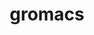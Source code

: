 ---
title: "gromacs"
layout: cache
categories: [package, develop-2024-12-08]
meta: {"versions": ["2022.6", "2024.3"], "compilers": ["gcc@=11.4.0", "gcc@=12.4.0", "gcc@=7.3.1", "gcc@=9.4.0", "oneapi@=2024.1.0", "oneapi@=2024.2.1"], "oss": ["amzn2", "ubuntu20.04", "ubuntu22.04"], "platforms": ["linux"], "targets": ["aarch64", "neoverse_n1", "neoverse_v1", "neoverse_v2", "ppc64le", "x86_64_v3", "x86_64_v4"], "stacks": ["aws-isc", "aws-isc-aarch64", "aws-pcluster-neoverse_v1", "aws-pcluster-x86_64_v4", "e4s", "e4s-neoverse-v2", "e4s-neoverse_v1", "e4s-oneapi", "e4s-power", "root"], "num_specs": 19, "num_specs_by_stack": {"root": 19, "aws-isc-aarch64": 2, "aws-pcluster-neoverse_v1": 2, "aws-isc": 1, "aws-pcluster-x86_64_v4": 2, "e4s-power": 2, "e4s-neoverse_v1": 4, "e4s-neoverse-v2": 2, "e4s": 3, "e4s-oneapi": 1}}
spec_details: [{"hash": "jec26udjwohdg4ycuety5mlsqdjlmvfc", "compiler": "gcc@=7.3.1", "versions": ["2022.6"], "os": "amzn2", "platform": "linux", "target": "aarch64", "variants": ["build_system=cmake", "build_type=Release", "~cp2k", "~cuda", "~cycle_subcounters", "~double", "generator=make", "+gmxapi", "~heffte", "+hwloc", "~intel_provided_gcc", "~ipo", "~mdrun_only", "+mpi", "+nblib", "~nosuffix", "~opencl", "+openmp", "openmp_max_threads=none", "~relaxed_double_precision", "+shared", "~sycl"], "stacks": ["root", "aws-isc-aarch64"], "size": "-", "tarball": "https://binaries.spack.io/develop-2024-12-08/build_cache/linux-amzn2-aarch64/gcc-7.3.1/gromacs-2022.6/linux-amzn2-aarch64-gcc-7.3.1-gromacs-2022.6-jec26udjwohdg4ycuety5mlsqdjlmvfc.spack"}, {"hash": "6w3yuf5q6m4g5bumbydwaqcmj3spi6ge", "compiler": "gcc@=12.4.0", "versions": ["2024.3"], "os": "amzn2", "platform": "linux", "target": "neoverse_n1", "variants": ["build_system=cmake", "build_type=Release", "~cp2k", "~cuda", "~cycle_subcounters", "~double", "generator=make", "+gmxapi", "~heffte", "+hwloc", "~intel_provided_gcc", "~ipo", "~itt", "~mdrun_only", "+mpi", "+nblib", "~nosuffix", "~opencl", "+openmp", "openmp_max_threads=none", "~relaxed_double_precision", "+shared", "~sycl"], "stacks": ["root", "aws-pcluster-neoverse_v1"], "size": "-", "tarball": "https://binaries.spack.io/develop-2024-12-08/build_cache/linux-amzn2-neoverse_n1/gcc-12.4.0/gromacs-2024.3/linux-amzn2-neoverse_n1-gcc-12.4.0-gromacs-2024.3-6w3yuf5q6m4g5bumbydwaqcmj3spi6ge.spack"}, {"hash": "2uizvozj7tt3uprerwkoe6pnumscrc6v", "compiler": "gcc@=7.3.1", "versions": ["2022.6"], "os": "amzn2", "platform": "linux", "target": "neoverse_n1", "variants": ["build_system=cmake", "build_type=Release", "~cp2k", "~cuda", "~cycle_subcounters", "~double", "generator=make", "+gmxapi", "~heffte", "+hwloc", "~intel_provided_gcc", "~ipo", "~mdrun_only", "+mpi", "+nblib", "~nosuffix", "~opencl", "+openmp", "openmp_max_threads=none", "~relaxed_double_precision", "+shared", "~sycl"], "stacks": ["root", "aws-isc-aarch64"], "size": "-", "tarball": "https://binaries.spack.io/develop-2024-12-08/build_cache/linux-amzn2-neoverse_n1/gcc-7.3.1/gromacs-2022.6/linux-amzn2-neoverse_n1-gcc-7.3.1-gromacs-2022.6-2uizvozj7tt3uprerwkoe6pnumscrc6v.spack"}, {"hash": "72ujsdcgqb3ecaw2imdj2g35xszh7dtd", "compiler": "gcc@=12.4.0", "versions": ["2024.3"], "os": "amzn2", "platform": "linux", "target": "neoverse_v1", "variants": ["build_system=cmake", "build_type=Release", "~cp2k", "~cuda", "~cycle_subcounters", "~double", "generator=make", "+gmxapi", "~heffte", "+hwloc", "~intel_provided_gcc", "~ipo", "~itt", "~mdrun_only", "+mpi", "+nblib", "~nosuffix", "~opencl", "+openmp", "openmp_max_threads=none", "~relaxed_double_precision", "+shared", "+sve", "~sycl"], "stacks": ["root", "aws-pcluster-neoverse_v1"], "size": "-", "tarball": "https://binaries.spack.io/develop-2024-12-08/build_cache/linux-amzn2-neoverse_v1/gcc-12.4.0/gromacs-2024.3/linux-amzn2-neoverse_v1-gcc-12.4.0-gromacs-2024.3-72ujsdcgqb3ecaw2imdj2g35xszh7dtd.spack"}, {"hash": "i57noyjipizmtrwyvp4qtyn256garngr", "compiler": "gcc@=7.3.1", "versions": ["2022.6"], "os": "amzn2", "platform": "linux", "target": "x86_64_v3", "variants": ["build_system=cmake", "build_type=Release", "~cp2k", "~cuda", "~cycle_subcounters", "~double", "generator=make", "+gmxapi", "~heffte", "+hwloc", "~intel_provided_gcc", "~ipo", "~mdrun_only", "+mpi", "+nblib", "~nosuffix", "~opencl", "+openmp", "openmp_max_threads=none", "~relaxed_double_precision", "+shared", "~sycl"], "stacks": ["root", "aws-isc"], "size": "-", "tarball": "https://binaries.spack.io/develop-2024-12-08/build_cache/linux-amzn2-x86_64_v3/gcc-7.3.1/gromacs-2022.6/linux-amzn2-x86_64_v3-gcc-7.3.1-gromacs-2022.6-i57noyjipizmtrwyvp4qtyn256garngr.spack"}, {"hash": "udh2djbqcedbexwrk5xuiodh7jtxofhd", "compiler": "oneapi@=2024.1.0", "versions": ["2024.3"], "os": "amzn2", "platform": "linux", "target": "x86_64_v3", "variants": ["build_system=cmake", "build_type=Release", "~cp2k", "~cuda", "~cycle_subcounters", "~double", "generator=make", "+gmxapi", "~heffte", "+hwloc", "+intel_provided_gcc", "~ipo", "~itt", "~mdrun_only", "+mpi", "+nblib", "~nosuffix", "~opencl", "+openmp", "openmp_max_threads=none", "~relaxed_double_precision", "+shared", "~sycl"], "stacks": ["root", "aws-pcluster-x86_64_v4"], "size": "-", "tarball": "https://binaries.spack.io/develop-2024-12-08/build_cache/linux-amzn2-x86_64_v3/oneapi-2024.1.0/gromacs-2024.3/linux-amzn2-x86_64_v3-oneapi-2024.1.0-gromacs-2024.3-udh2djbqcedbexwrk5xuiodh7jtxofhd.spack"}, {"hash": "j3v5srsr7au534vgjqak4ft3zwd34yjv", "compiler": "oneapi@=2024.1.0", "versions": ["2024.3"], "os": "amzn2", "platform": "linux", "target": "x86_64_v4", "variants": ["build_system=cmake", "build_type=Release", "~cp2k", "~cuda", "~cycle_subcounters", "~double", "generator=make", "+gmxapi", "~heffte", "+hwloc", "+intel_provided_gcc", "~ipo", "~itt", "~mdrun_only", "+mpi", "+nblib", "~nosuffix", "~opencl", "+openmp", "openmp_max_threads=none", "~relaxed_double_precision", "+shared", "~sycl"], "stacks": ["root", "aws-pcluster-x86_64_v4"], "size": "-", "tarball": "https://binaries.spack.io/develop-2024-12-08/build_cache/linux-amzn2-x86_64_v4/oneapi-2024.1.0/gromacs-2024.3/linux-amzn2-x86_64_v4-oneapi-2024.1.0-gromacs-2024.3-j3v5srsr7au534vgjqak4ft3zwd34yjv.spack"}, {"hash": "ow5kmnqtefkmnl6fkwcwj2imfiunkgsg", "compiler": "gcc@=9.4.0", "versions": ["2024.3"], "os": "ubuntu20.04", "platform": "linux", "target": "ppc64le", "variants": ["build_system=cmake", "build_type=Release", "+cp2k", "~cuda", "~cycle_subcounters", "~double", "generator=make", "+gmxapi", "~heffte", "+hwloc", "~intel_provided_gcc", "~ipo", "~itt", "~mdrun_only", "+mpi", "+nblib", "~nosuffix", "~opencl", "+openmp", "openmp_max_threads=none", "~relaxed_double_precision", "~shared", "~sycl"], "stacks": ["e4s-power", "root"], "size": "-", "tarball": "https://binaries.spack.io/develop-2024-12-08/build_cache/linux-ubuntu20.04-ppc64le/gcc-9.4.0/gromacs-2024.3/linux-ubuntu20.04-ppc64le-gcc-9.4.0-gromacs-2024.3-ow5kmnqtefkmnl6fkwcwj2imfiunkgsg.spack"}, {"hash": "rq6ufqm7ebu4vyddqvfiubhqgqoqwqwq", "compiler": "gcc@=9.4.0", "versions": ["2024.3"], "os": "ubuntu20.04", "platform": "linux", "target": "ppc64le", "variants": ["build_system=cmake", "build_type=Release", "~cp2k", "+cuda", "cuda_arch=70", "~cufftmp", "~cycle_subcounters", "~double", "generator=make", "+gmxapi", "~heffte", "+hwloc", "~intel_provided_gcc", "~ipo", "~itt", "~mdrun_only", "+mpi", "+nblib", "~nosuffix", "~nvshmem", "~opencl", "+openmp", "openmp_max_threads=none", "~relaxed_double_precision", "+shared", "~sycl"], "stacks": ["e4s-power", "root"], "size": "-", "tarball": "https://binaries.spack.io/develop-2024-12-08/build_cache/linux-ubuntu20.04-ppc64le/gcc-9.4.0/gromacs-2024.3/linux-ubuntu20.04-ppc64le-gcc-9.4.0-gromacs-2024.3-rq6ufqm7ebu4vyddqvfiubhqgqoqwqwq.spack"}, {"hash": "irkbcfsa335bw3shf4qxdyoz5jsqxzyj", "compiler": "gcc@=11.4.0", "versions": ["2024.3"], "os": "ubuntu22.04", "platform": "linux", "target": "neoverse_v1", "variants": ["build_system=cmake", "build_type=Release", "~cp2k", "+cuda", "cuda_arch=75", "~cufftmp", "~cycle_subcounters", "~double", "generator=make", "+gmxapi", "~heffte", "+hwloc", "~intel_provided_gcc", "~ipo", "~itt", "~mdrun_only", "+mpi", "+nblib", "~nosuffix", "~nvshmem", "~opencl", "+openmp", "openmp_max_threads=none", "~relaxed_double_precision", "+shared", "+sve", "~sycl"], "stacks": ["e4s-neoverse_v1", "root"], "size": "-", "tarball": "https://binaries.spack.io/develop-2024-12-08/build_cache/linux-ubuntu22.04-neoverse_v1/gcc-11.4.0/gromacs-2024.3/linux-ubuntu22.04-neoverse_v1-gcc-11.4.0-gromacs-2024.3-irkbcfsa335bw3shf4qxdyoz5jsqxzyj.spack"}, {"hash": "txw3faekvyv4i723oq6xi6ez2wj33m4d", "compiler": "gcc@=11.4.0", "versions": ["2024.3"], "os": "ubuntu22.04", "platform": "linux", "target": "neoverse_v1", "variants": ["build_system=cmake", "build_type=Release", "~cp2k", "+cuda", "cuda_arch=90", "~cufftmp", "~cycle_subcounters", "~double", "generator=make", "+gmxapi", "~heffte", "+hwloc", "~intel_provided_gcc", "~ipo", "~itt", "~mdrun_only", "+mpi", "+nblib", "~nosuffix", "~nvshmem", "~opencl", "+openmp", "openmp_max_threads=none", "~relaxed_double_precision", "+shared", "+sve", "~sycl"], "stacks": ["e4s-neoverse_v1", "root"], "size": "-", "tarball": "https://binaries.spack.io/develop-2024-12-08/build_cache/linux-ubuntu22.04-neoverse_v1/gcc-11.4.0/gromacs-2024.3/linux-ubuntu22.04-neoverse_v1-gcc-11.4.0-gromacs-2024.3-txw3faekvyv4i723oq6xi6ez2wj33m4d.spack"}, {"hash": "xgvh632wptdphs2yz3k4h7aklw3vwq2b", "compiler": "gcc@=11.4.0", "versions": ["2024.3"], "os": "ubuntu22.04", "platform": "linux", "target": "neoverse_v1", "variants": ["build_system=cmake", "build_type=Release", "+cp2k", "~cuda", "~cycle_subcounters", "~double", "generator=make", "+gmxapi", "~heffte", "+hwloc", "~intel_provided_gcc", "~ipo", "~itt", "~mdrun_only", "+mpi", "+nblib", "~nosuffix", "~opencl", "+openmp", "openmp_max_threads=none", "~relaxed_double_precision", "~shared", "+sve", "~sycl"], "stacks": ["e4s-neoverse_v1", "root"], "size": "-", "tarball": "https://binaries.spack.io/develop-2024-12-08/build_cache/linux-ubuntu22.04-neoverse_v1/gcc-11.4.0/gromacs-2024.3/linux-ubuntu22.04-neoverse_v1-gcc-11.4.0-gromacs-2024.3-xgvh632wptdphs2yz3k4h7aklw3vwq2b.spack"}, {"hash": "xjd3ee3lbowfafs4dpejqwhnfknj6t4r", "compiler": "gcc@=11.4.0", "versions": ["2024.3"], "os": "ubuntu22.04", "platform": "linux", "target": "neoverse_v1", "variants": ["build_system=cmake", "build_type=Release", "~cp2k", "+cuda", "cuda_arch=80", "~cufftmp", "~cycle_subcounters", "~double", "generator=make", "+gmxapi", "~heffte", "+hwloc", "~intel_provided_gcc", "~ipo", "~itt", "~mdrun_only", "+mpi", "+nblib", "~nosuffix", "~nvshmem", "~opencl", "+openmp", "openmp_max_threads=none", "~relaxed_double_precision", "+shared", "+sve", "~sycl"], "stacks": ["e4s-neoverse_v1", "root"], "size": "-", "tarball": "https://binaries.spack.io/develop-2024-12-08/build_cache/linux-ubuntu22.04-neoverse_v1/gcc-11.4.0/gromacs-2024.3/linux-ubuntu22.04-neoverse_v1-gcc-11.4.0-gromacs-2024.3-xjd3ee3lbowfafs4dpejqwhnfknj6t4r.spack"}, {"hash": "admrrym5d7nkinvchllxkl2ev4vxffyh", "compiler": "gcc@=11.4.0", "versions": ["2024.3"], "os": "ubuntu22.04", "platform": "linux", "target": "neoverse_v2", "variants": ["build_system=cmake", "build_type=Release", "+cp2k", "~cuda", "~cycle_subcounters", "~double", "generator=make", "+gmxapi", "~heffte", "+hwloc", "~intel_provided_gcc", "~ipo", "~itt", "~mdrun_only", "+mpi", "+nblib", "~nosuffix", "~opencl", "+openmp", "openmp_max_threads=none", "~relaxed_double_precision", "~shared", "+sve", "~sycl"], "stacks": ["root", "e4s-neoverse-v2"], "size": "-", "tarball": "https://binaries.spack.io/develop-2024-12-08/build_cache/linux-ubuntu22.04-neoverse_v2/gcc-11.4.0/gromacs-2024.3/linux-ubuntu22.04-neoverse_v2-gcc-11.4.0-gromacs-2024.3-admrrym5d7nkinvchllxkl2ev4vxffyh.spack"}, {"hash": "ndc7wlpyqskk7tafdvafeivmqlnctcbh", "compiler": "gcc@=11.4.0", "versions": ["2024.3"], "os": "ubuntu22.04", "platform": "linux", "target": "neoverse_v2", "variants": ["build_system=cmake", "build_type=Release", "~cp2k", "+cuda", "cuda_arch=90", "~cufftmp", "~cycle_subcounters", "~double", "generator=make", "+gmxapi", "~heffte", "+hwloc", "~intel_provided_gcc", "~ipo", "~itt", "~mdrun_only", "+mpi", "+nblib", "~nosuffix", "~nvshmem", "~opencl", "+openmp", "openmp_max_threads=none", "~relaxed_double_precision", "+shared", "+sve", "~sycl"], "stacks": ["root", "e4s-neoverse-v2"], "size": "-", "tarball": "https://binaries.spack.io/develop-2024-12-08/build_cache/linux-ubuntu22.04-neoverse_v2/gcc-11.4.0/gromacs-2024.3/linux-ubuntu22.04-neoverse_v2-gcc-11.4.0-gromacs-2024.3-ndc7wlpyqskk7tafdvafeivmqlnctcbh.spack"}, {"hash": "itnydgwybrycbvb5zk74zcklir5cf4tv", "compiler": "gcc@=11.4.0", "versions": ["2024.3"], "os": "ubuntu22.04", "platform": "linux", "target": "x86_64_v3", "variants": ["build_system=cmake", "build_type=Release", "~cp2k", "+cuda", "cuda_arch=90", "~cufftmp", "~cycle_subcounters", "~double", "generator=make", "+gmxapi", "~heffte", "+hwloc", "~intel_provided_gcc", "~ipo", "~itt", "~mdrun_only", "+mpi", "+nblib", "~nosuffix", "~nvshmem", "~opencl", "+openmp", "openmp_max_threads=none", "~relaxed_double_precision", "+shared", "~sycl"], "stacks": ["root", "e4s"], "size": "-", "tarball": "https://binaries.spack.io/develop-2024-12-08/build_cache/linux-ubuntu22.04-x86_64_v3/gcc-11.4.0/gromacs-2024.3/linux-ubuntu22.04-x86_64_v3-gcc-11.4.0-gromacs-2024.3-itnydgwybrycbvb5zk74zcklir5cf4tv.spack"}, {"hash": "l5upcuybknmiwcwqrg3fzhqtzfif546g", "compiler": "gcc@=11.4.0", "versions": ["2024.3"], "os": "ubuntu22.04", "platform": "linux", "target": "x86_64_v3", "variants": ["build_system=cmake", "build_type=Release", "~cp2k", "+cuda", "cuda_arch=80", "~cufftmp", "~cycle_subcounters", "~double", "generator=make", "+gmxapi", "~heffte", "+hwloc", "~intel_provided_gcc", "~ipo", "~itt", "~mdrun_only", "+mpi", "+nblib", "~nosuffix", "~nvshmem", "~opencl", "+openmp", "openmp_max_threads=none", "~relaxed_double_precision", "+shared", "~sycl"], "stacks": ["root", "e4s"], "size": "-", "tarball": "https://binaries.spack.io/develop-2024-12-08/build_cache/linux-ubuntu22.04-x86_64_v3/gcc-11.4.0/gromacs-2024.3/linux-ubuntu22.04-x86_64_v3-gcc-11.4.0-gromacs-2024.3-l5upcuybknmiwcwqrg3fzhqtzfif546g.spack"}, {"hash": "po2yoqfvod5c3djj67qmrq3tknt5lxss", "compiler": "gcc@=11.4.0", "versions": ["2024.3"], "os": "ubuntu22.04", "platform": "linux", "target": "x86_64_v3", "variants": ["build_system=cmake", "build_type=Release", "+cp2k", "~cuda", "~cycle_subcounters", "~double", "generator=make", "+gmxapi", "~heffte", "+hwloc", "~intel_provided_gcc", "~ipo", "~itt", "~mdrun_only", "+mpi", "+nblib", "~nosuffix", "~opencl", "+openmp", "openmp_max_threads=none", "~relaxed_double_precision", "~shared", "~sycl"], "stacks": ["root", "e4s"], "size": "-", "tarball": "https://binaries.spack.io/develop-2024-12-08/build_cache/linux-ubuntu22.04-x86_64_v3/gcc-11.4.0/gromacs-2024.3/linux-ubuntu22.04-x86_64_v3-gcc-11.4.0-gromacs-2024.3-po2yoqfvod5c3djj67qmrq3tknt5lxss.spack"}, {"hash": "nb2o3xtsobdveywznul67ngbk3w45hcu", "compiler": "oneapi@=2024.2.1", "versions": ["2024.3"], "os": "ubuntu22.04", "platform": "linux", "target": "x86_64_v3", "variants": ["build_system=cmake", "build_type=Release", "~cp2k", "~cuda", "~cycle_subcounters", "~double", "generator=make", "+gmxapi", "~heffte", "+hwloc", "~intel_provided_gcc", "~ipo", "~itt", "~mdrun_only", "+mpi", "+nblib", "~nosuffix", "~opencl", "+openmp", "openmp_max_threads=none", "~relaxed_double_precision", "+shared", "~sycl"], "stacks": ["e4s-oneapi", "root"], "size": "-", "tarball": "https://binaries.spack.io/develop-2024-12-08/build_cache/linux-ubuntu22.04-x86_64_v3/oneapi-2024.2.1/gromacs-2024.3/linux-ubuntu22.04-x86_64_v3-oneapi-2024.2.1-gromacs-2024.3-nb2o3xtsobdveywznul67ngbk3w45hcu.spack"}]
---